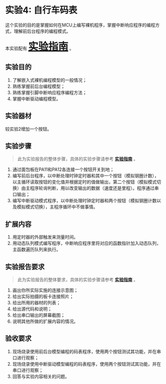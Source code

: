 # 实验4: 自行车码表

<!-- !!! danger "本实验尚未发布，内容随时可能发生变化" -->

<!-- <div style="display:none"> -->

这个实验的目的是掌握如何在MCU上编写裸机程序，掌握中断响应程序的编程方式，理解前后台程序的编程模式。

本实验配有 **<u><font size=6>[实验指南](lab4_guide.md)</font></u>** 。

## 实验目的

1. 了解嵌入式裸机编程模型的一般情况；
2. 熟练掌握前后台编程模型；
3. 熟练掌握引脚中断响应程序编程方法；
4. 掌握中断驱动编程模型。

## 实验器材

较实验2增加一个按钮。

## 实验步骤

> 此为实验报告的整体步骤，具体的实验步骤请参考 **<u>[实验指南](lab4_guide.md)</u>** 。

1. 通过面包板在PA11和PA12各连接一个按钮开关到地；
2. 编写前后台程序，以中断处理时钟定时器和其中一个按钮（模拟钢圈计数），以主循环读取按钮的变化值并根据定时的值做输出，第二个按钮（模拟模式切换）由主程序轮询判断，用以改变输出的数据（速度还是里程）。程序通过串口输出；
3. 编写中断驱动模式程序，以中断处理时钟定时器和两个按钮（模拟钢圈计数以及模拟模式切换），主程序循环中不做事情。

## 扩展内容

1. 用定时器的外部触发来测量时间。
2. 用动态队列模式编写程序，中断响应程序里将对应的函数指针加入动态队列，主函数遍历队列来执行。

## 实验报告要求

> 此为实验报告的整体要求，具体的实验步骤请参考 **<u>[实验指南](lab4_guide.md)</u>** 。

1. 画出你所实际实施的连接示意图；
2. 给出实际拍摄的板卡连接照片；
3. 给出所用的器材的列表；
4. 给出源代码和说明；
5. 给出串口输出的屏幕截图；
6. 说明其他所做的扩展内容的情况。

## 验收要求

1. 现场烧录使用前后台模型编程的码表程序，使用两个按钮测试其功能，并在串口进行观察；
2. 现场烧录使用中断驱动模型编程的码表程序，使用两个按钮测试其功能，并在串口进行观察；
3. 回答与实验内容相关的问题。

<!-- </div> -->
